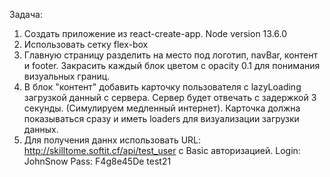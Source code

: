 Задача:
1. Создать приложение из react-create-app. Node version 13.6.0
2. Использовать сетку flex-box
3. Главную страницу разделить на место под логотип, navBar, контент и footer. Закрасить каждый блок цветом с opacity 0.1 для понимания визуальных границ.
4. В блок "контент" добавить карточку пользователя с lazyLoading загрузкой данный с сервера. Сервер будет отвечать с задержкой 3 секунды. (Симулируем медленный интернет). Карточка должна показываться сразу и иметь loaders для визуализации загрузки данных.
5. Для получения даннх использовать URL: http://skilltome.softit.cf/api/test_user с Basic авторизацией. Login: JohnSnow  Pass: F4g8e45De
test21